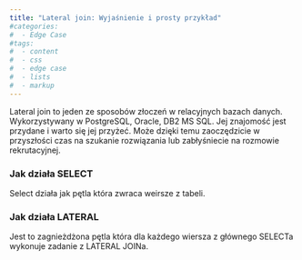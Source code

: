 ```yaml
---
title: "Lateral join: Wyjaśnienie i prosty przykład"
#categories:
#  - Edge Case
#tags:
#  - content
#  - css
#  - edge case
#  - lists
#  - markup
---
```


Lateral join to jeden ze sposobów złoczeń w relacyjnych bazach danych. Wykorzystywany w PostgreSQL, Oracle, DB2  MS SQL. Jej znajomość jest przydane i warto się jej przyżeć. Może dzięki temu zaoczędzicie w przyszłości czas na szukanie rozwiązania lub zabłyśniecie na rozmowie rekrutacyjnej.


### Jak działa SELECT

Select działa jak pętla która zwraca weirsze z tabeli.


### Jak działa LATERAL

Jest to zagnieżdżona pętla która dla każdego wiersza z głównego SELECTa wykonuje zadanie z LATERAL JOINa.
